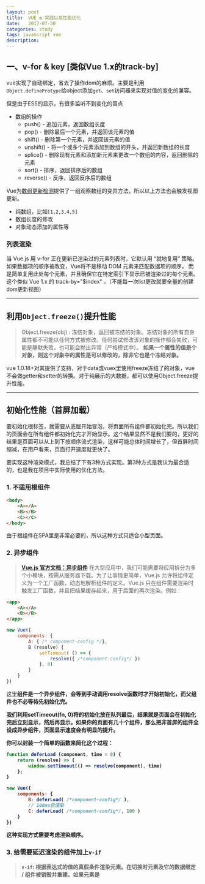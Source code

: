 ```yaml
---
layout: post
title:  VUE ✿ 实践以及性能优化
date:   2017-07-30
categories: study
tags: javascript vue
description: 
---
```


## 一、v-for & key [类似Vue 1.x的track-by]

vue实现了自动绑定，省去了操作dom的麻烦。主要是利用`Object.defineProtype`给object添加`get`、`set`访问器来实现对值的变化的兼容。

但是由于ES5的显示，有很多监听不到变化的盲点

- 数组的操作
    + push() - 追加元素，返回数组长度
    + pop()  - 删除最后一个元素，并返回该元素的值
    + shift() - 删除第一个元素，并返回该元素的值
    + unshift() - 将一个或多个元素添加到数组的开头，并返回新数组的长度
    + splice() - 删除现有元素和添加新元素来更改一个数组的内容，返回删除的元素
    + sort() - 排序，返回排序后的数组
    + reverse() - 反序，返回反序后的数组

Vue为[数组更新检测](https://cn.vuejs.org/v2/guide/list.html#数组更新检测)提供了一组观察数组的变异方法，所以以上方法也会触发视图更新。
    
- 纯数组，比如`[1,2,3,4,5]`
- 数组长度的修改
- 对象动态添加的属性等

### 列表渲染

当 Vue.js 用 v-for 正在更新已渲染过的元素列表时，它默认用 “就地复用” 策略。如果数据项的顺序被改变，Vue将不是移动 DOM 元素来匹配数据项的顺序， 而是简单复用此处每个元素，并且确保它在特定索引下显示已被渲染过的每个元素。这个类似 Vue 1.x 的 track-by="$index" 。（不能每一次list更改就要全量的创建dom更新视图）

---

## 利用`Object.freeze()`提升性能

> Object.freeze(obj) : 冻结对象，返回被冻结的对象。冻结对象的所有自身属性都不可能以任何方式被修改。任何尝试修改该对象的操作都会失败，可能是静默失败，也可能会抛出异常（严格模式中）。
>**如果一个属性的值是个对象，则这个对象中的属性是可以修改的，除非它也是个冻结对象。**

vue 1.0.18+对其提供了支持，对于data或vuex里使用freeze冻结了的对象，vue不会做getter和setter的转换。对于纯展示的大数据，都可以使用Object.freeze提升性能。

---

## 初始化性能（首屏加载）

要初始化根标签<app>，就需要从底层开始冒泡，将页面所有组件都初始化完。所以我们的页面会在所有组件都初始化完才开始显示。这个结果显然不是我们要的，更好的结果是页面可以从上到下按顺序流式渲染，这样可能总体时间增长了，但首屏时间缩减，在用户看来，页面打开速度就更快了。

要实现这种渲染模式，我总结了下有3种方式实现。第3种方式是我认为最合适的，也是我在项目中实际使用的优化方法。

### 1. 不适用根组件

``` html
<body>
    <A></A>
    <B></B>
    <C></C>
</body>
```

由于根组件在SPA里是非常必要的，所以这种方式只适合小型页面。



### 2. 异步组件

> [**Vue.js 官方文档：异步组件**](https://cn.vuejs.org/v2/guide/components.html#异步组件)
> 在大型应用中，我们可能需要将应用拆分为多个小模块，按需从服务器下载。为了让事情更简单，Vue.js 允许将组件定义为一个工厂函数，动态地解析组件的定义。Vue.js 只在组件需要渲染时触发工厂函数，并且把结果缓存起来，用于后面的再次渲染。例如：

``` html
<app>
    <A></A>
    <B></B>
</app>
```

``` javascript
new Vue({
    components: {
        A: { /* component-config */},
        B (resolve) {
            setTimeout( () => {
                resolve({ /*component-config*/ })
            }, 0)
        }
    }
})
```

这里<B>组件是一个异步组件，会等到手动调用resolve函数时才开始初始化，而父组件<app>也不必等待<B>先初始化完。

我们利用setTimeout(fn, 0)将<B>的初始化放在队列最后，结果就是页面会在<A>初始化完后立刻显示，然后再显示<B>。如果你的页面有几十个组件，那么把非首屏的组件全设成异步组件，页面显示速度会有明显的提升。

你可以封装一个简单的函数来简化这个过程：

``` javascript
function deferLoad (component, time = 0) {
    return (resolve) => {
        window.setTimeout(() => resolve(component), time)
    };
}

new Vue({
    components: {
        B: deferLoad( /*component-config*/ ),
        // 100ms后渲染
        C: deferLoad( /*component-config*/, 100 )
    }
})
```

这种实现方式需要考虑渲染顺序。

### 3. 给需要延迟渲染的组件加上`v-if`

> `v-if`: 根据表达式的值的真假条件渲染元素。在切换时元素及它的数据绑定 / 组件被销毁并重建。如果元素是 <template> ，将提出它的内容作为条件块。

因为`v-if`是惰性的，只有当第一次值为true时才会开始初始化。

** 方法一：默认不显示，在created()钩子函数中将对应的组件设置为显示 **

``` javascript
new Vue({
    data: {
        showB: false,
        showC: false
    },
    created () {
        // 显示B
        setTimeout(() => {
            this.showB = true;
        }, 0);
        // 显示C
        setTimeout(() => {
            this.showC = true;
        }, 0);
    }
});
```

** 方法二: terminal 指令 **

在vue里，类似v-if和v-for这种是terminal指令，会在指令内部编译组件。如果你想要自己实现一个terminal指令，需要加上terminal: true，例如：

``` html
// v-lazy 指定在多少秒后开始渲染
<app>
    <A></A>
    <B v-lazy="0"></B>
    <C v-lazy="100"></C>
</app>
```

``` javascript
Vue.directive('lazy', {
    terminal: true,
    bind () {},
    update () {},
    unbind () {}
});
```

具体代码详见[Github: yeyuqiudeng/vue-lazy-render](https://github.com/yeyuqiudeng/vue-lazy-render)
---

## 参考

+ [Github: vue 性能优化](https://github.com/Coffcer/Blog/issues/3)

